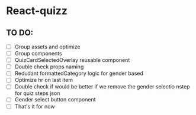 # React-quizz

## TO DO:

- [ ] Group assets and optimize
- [ ] Group components
- [ ] QuizCardSelectedOverlay reusable component
- [ ] Double check props naming
- [ ] Redudant formattedCategory logic for gender based
- [ ] Optimize hr on last item
- [ ] Double check if would be better if we remove the gender selectio nstep for quiz steps json
- [ ] Gender select button component
- [ ] That's it for now
